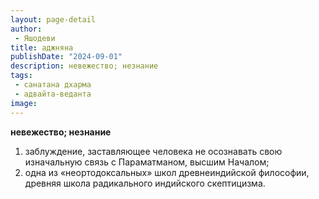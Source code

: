 ```yaml
---
layout: page-detail
author:
 - Яшодеви
title: аджняна
publishDate: "2024-09-01"
description: невежество; незнание
tags:
 - санатана дхарма
 - адвайта-веданта
image: 
---
```


__невежество; незнание__
1) заблуждение, заставляющее человека не осознавать свою изначальную связь с Параматманом, высшим Началом;
2) одна из «неортодоксальных» школ древнеиндийской философии, древняя школа радикального индийского скептицизма.


